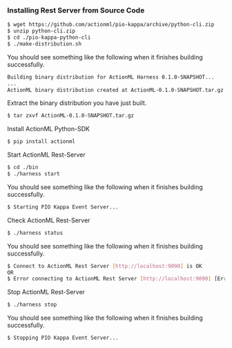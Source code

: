 ### Installing Rest Server from Source Code

```bash
$ wget https://github.com/actionml/pio-kappa/archive/python-cli.zip
$ unzip python-cli.zip
$ cd ./pio-kappa-python-cli
$ ./make-distribution.sh
```

You should see something like the following when it finishes building successfully.
```bash
Building binary distribution for ActionML Harness 0.1.0-SNAPSHOT...
...
ActionML binary distribution created at ActionML-0.1.0-SNAPSHOT.tar.gz
```

Extract the binary distribution you have just built.
```bash
$ tar zxvf ActionML-0.1.0-SNAPSHOT.tar.gz
```

Install ActionML Python-SDK
```bash
$ pip install actionml
```

Start ActionML Rest-Server
```bash
$ cd ./bin
$ ./harness start
```

You should see something like the following when it finishes building successfully.
```bash
$ Starting PIO Kappa Event Server...
```

Check ActionML Rest-Server
```bash
$ ./harness status
```

You should see something like the following when it finishes building successfully.
```bash
$ Connect to ActionML Rest Server [http://localhost:9090] is OK
OR
$ Error connecting to ActionML Rest Server [http://localhost:9090] [Errno 111] Connection refused
```

Stop ActionML Rest-Server
```bash
$ ./harness stop
```

You should see something like the following when it finishes building successfully.
```bash
$ Stopping PIO Kappa Event Server... 
```
